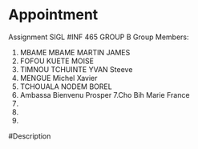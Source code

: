 # Appointment
Assignment SIGL
#INF 465 GROUP B
Group Members:
1. MBAME MBAME MARTIN JAMES
2. FOFOU KUETE MOISE 
3. TIMNOU TCHUINTE YVAN Steeve
4.  MENGUE Michel Xavier
5. TCHOUALA NODEM BOREL
6. Ambassa Bienvenu Prosper
7.Cho Bih Marie France
8.
9.
10.

#Description
